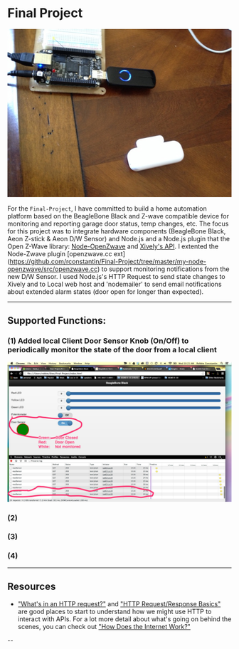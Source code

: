 # Final Project

![A screenshot from the app](https://github.com/rconstantin/Final-Project/blob/master/README_media/bbb%20with%20zwave%20dev.png)

For the `Final-Project`, I have committed to build a home automation platform based on the BeagleBone Black and Z-wave compatible device for monitoring and reporting garage door status, temp changes, etc.  The focus for this project was to integrate hardware components (BeagleBone Black, Aeon Z-stick & Aeon D/W Sensor) and Node.js and a Node.js plugin that the Open Z-Wave library: [Node-OpenZwave](https://github.com/jperkin/node-openzwave) and [Xively's API](https://xively.com/develop/FTDu-2xDjPP1Ix4z1znM). I extented the Node-Zwave plugin [openzwave.cc ext] (https://github.com/rconstantin/Final-Project/tree/master/my-node-openzwave/src/openzwave.cc) to support monitoring notifications from the new D/W Sensor. I used Node.js's HTTP Request to send state changes to Xively and to Local web host and 'nodemailer' to send email notifications about extended alarm states (door open for longer than expected).

---

## Supported Functions:

### (1) Added local Client Door Sensor Knob (On/Off) to periodically monitor the state of the door from a local client

![LocalHost polling door sensor state changes](https://github.com/rconstantin/Final-Project/blob/master/README_media/client_monitor.png)

### (2) 

### (3) 


### (4) 

---

## Resources

+ ["What's in an HTTP request?"](http://rve.org.uk/dumprequest) and ["HTTP Request/Response Basics"](http://devhub.fm/http-requestresponse-basics/) are good places to start to understand how we might use HTTP to interact with APIs.  For a lot more detail about what's going on behind the scenes, you can check out ["How Does the Internet Work?"](http://www.stanford.edu/class/msande91si/www-spr04/readings/week1/InternetWhitepaper.htm)

--